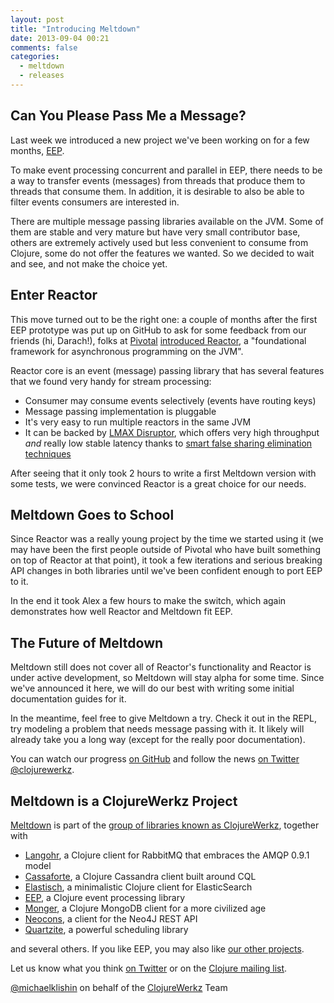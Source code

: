 ```yaml
---
layout: post
title: "Introducing Meltdown"
date: 2013-09-04 00:21
comments: false
categories:
  - meltdown
  - releases
---
```


## Can You Please Pass Me a Message?

Last week we introduced a new project we've been working on for
a few months, [EEP](/blog/2013/08/29/stream-processing-with-eep/).

To make event processing concurrent and parallel in EEP, there needs
to be a way to transfer events (messages) from threads that
produce them to threads that consume them. In addition,
it is desirable to also be able to filter events
consumers are interested in.

There are multiple message passing libraries available on the JVM.
Some of them are stable and very mature but have very small
contributor base, others are extremely actively used but less
convenient to consume from Clojure, some do not offer the features we
wanted. So we decided to wait and see, and not make the choice yet.

## Enter Reactor

This move turned out to be the right one: a couple of months after
the first EEP prototype was put up on GitHub to ask for some feedback
from our friends (hi, Darach!), folks at [Pivotal](http://gopivotal.com)
[introduced Reactor](http://blog.springsource.org/2013/05/13/reactor-a-foundation-for-asynchronous-applications-on-the-jvm/), a "foundational framework for asynchronous programming
on the JVM".

Reactor core is an event (message) passing library that has several
features that we found very handy for stream processing:

 * Consumer may consume events selectively (events have routing keys)
 * Message passing implementation is pluggable
 * It's very easy to run multiple reactors in the same JVM
 * It can be backed by [LMAX Disruptor](http://lmax-exchange.github.io/disruptor/),
   which offers very high throughput *and* really low stable latency
   thanks to [smart false sharing elimination techniques](http://www.infoq.com/presentations/LMAX)

After seeing that it only took 2 hours to write a first Meltdown version
with some tests, we were convinced Reactor is a great choice for our
needs.

## Meltdown Goes to School

Since Reactor was a really young project by the time we started
using it (we may have been the first people outside of Pivotal
who have built something on top of Reactor at that point),
it took a few iterations and serious breaking API changes
in both libraries until we've been confident enough to port
EEP to it.

In the end it took Alex a few hours to make the switch,
which again demonstrates how well Reactor and Meltdown
fit EEP.

## The Future of Meltdown

Meltdown still does not cover all of Reactor's functionality and
Reactor is under active development, so Meltdown will stay
alpha for some time. Since we've announced it here, we will do
our best with writing some initial documentation guides
for it.

In the meantime, feel free to give Meltdown a try. Check it out
in the REPL, try modeling a problem that needs message passing
with it. It likely will already take you a long way (except
for the really poor documentation).

You can watch our progress [on
GitHub](http://github.com/clojurewerkz/meltdown) and follow the news
[on Twitter @clojurewerkz](http://twitter.com/clojurewerkz).


## Meltdown is a ClojureWerkz Project

[Meltdown](http://github.com/clojurewerkz/meltdown) is part of the [group of libraries known as ClojureWerkz](http://clojurewerkz.org), together with

 * [Langohr](http://clojurerabbitmq.info), a Clojure client for RabbitMQ that embraces the AMQP 0.9.1 model
 * [Cassaforte](http://clojurecassandra.info), a Clojure Cassandra client built around CQL
 * [Elastisch](http://clojureelasticsearch.info), a minimalistic Clojure client for ElasticSearch
 * [EEP](http://github.com/clojurewerkz/eep), a Clojure event processing library
 * [Monger](http://clojuremongodb.info), a Clojure MongoDB client for a more civilized age
 * [Neocons](http://clojureneo4j.info), a client for the Neo4J REST API
 * [Quartzite](http://clojurequartz.info), a powerful scheduling library

and several others. If you like EEP, you may also like [our other projects](http://clojurewerkz.org).

Let us know what you think [on Twitter](http://twitter.com/clojurewerkz) or on the [Clojure mailing list](https://groups.google.com/group/clojure).


[@michaelklishin](http://twitter.com/michaelklishin) on behalf of the [ClojureWerkz](http://clojurewerkz.org) Team

